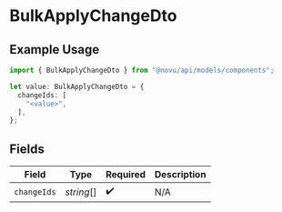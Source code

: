 # BulkApplyChangeDto

## Example Usage

```typescript
import { BulkApplyChangeDto } from "@novu/api/models/components";

let value: BulkApplyChangeDto = {
  changeIds: [
    "<value>",
  ],
};
```

## Fields

| Field              | Type               | Required           | Description        |
| ------------------ | ------------------ | ------------------ | ------------------ |
| `changeIds`        | *string*[]         | :heavy_check_mark: | N/A                |